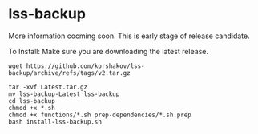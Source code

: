 # lss-backup

More information cocming soon. This is early stage of release candidate.

To Install:
Make sure you are downloading the latest release.
```
wget https://github.com/korshakov/lss-backup/archive/refs/tags/v2.tar.gz
```
```
tar -xvf Latest.tar.gz
mv lss-backup-Latest lss-backup
cd lss-backup
chmod +x *.sh
chmod +x functions/*.sh prep-dependencies/*.sh.prep
bash install-lss-backup.sh
```
